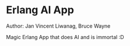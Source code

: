 Erlang AI App
=============

Author: Jan Vincent Liwanag, Bruce Wayne

Magic Erlang App that does AI and is immortal
:D
